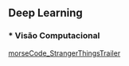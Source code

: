 ## Deep Learning

### * Visão Computacional

[morseCode_StrangerThingsTrailer](https://github.com/juniorverli/deeplearning/tree/main/morsecode_StrangerThingsTrailer)
